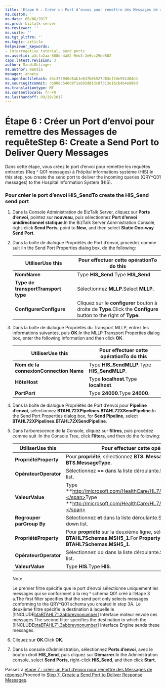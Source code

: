 ```yaml
---
title: 'Étape 6 : Créer un Port d’envoi pour remettre des Messages de requête | Documents Microsoft'
ms.custom: ''
ms.date: 06/08/2017
ms.prod: biztalk-server
ms.reviewer: ''
ms.suite: ''
ms.tgt_pltfrm: ''
ms.topic: article
helpviewer_keywords:
- interrogative tutorial, send ports
ms.assetid: a3cfa2aa-888d-4a82-9eb3-2e9cc29ee582
caps.latest.revision: 3
author: MandiOhlinger
ms.author: mandia
manager: anneta
ms.openlocfilehash: 43c373940d8ab1e847b66527d83ef24e952d84d4
ms.sourcegitcommit: cb908c540d8f1a692d01dc8f313e16cb4b4e696d
ms.translationtype: MT
ms.contentlocale: fr-FR
ms.lasthandoff: 09/20/2017
---
```

# <a name="step-6-create-a-send-port-to-deliver-query-messages"></a><span data-ttu-id="ac9f6-102">Étape 6 : Créer un Port d’envoi pour remettre des Messages de requête</span><span class="sxs-lookup"><span data-stu-id="ac9f6-102">Step 6: Create a Send Port to Deliver Query Messages</span></span>
<span data-ttu-id="ac9f6-103">Dans cette étape, vous créez le port d’envoi pour remettre les requêtes entrantes (Req ^ Q01 messages) à l’hôpital informations système (HIS).</span><span class="sxs-lookup"><span data-stu-id="ac9f6-103">In this step, you create the send port to deliver the incoming queries (QRY^Q01 messages) to the Hospital Information System (HIS).</span></span>  
  
### <a name="to-create-the-hissend-send-port"></a><span data-ttu-id="ac9f6-104">Pour créer le port d’envoi HIS_Send</span><span class="sxs-lookup"><span data-stu-id="ac9f6-104">To create the HIS_Send send port</span></span>  
  
1.  <span data-ttu-id="ac9f6-105">Dans la Console Administration de BizTalk Server, cliquez sur **Ports d’envoi**, pointez sur **nouveau**, puis sélectionnez **Port d’envoi unidirectionnel statique**.</span><span class="sxs-lookup"><span data-stu-id="ac9f6-105">In the BizTalk Server Administration Console, right-click **Send Ports**, point to **New**, and then select **Static One-way Send Port**.</span></span>  
  
2.  <span data-ttu-id="ac9f6-106">Dans la boîte de dialogue Propriétés de Port d’envoi, procédez comme suit :</span><span class="sxs-lookup"><span data-stu-id="ac9f6-106">In the Send Port Properties dialog box, do the following:</span></span>  
  
    |<span data-ttu-id="ac9f6-107">Utiliser</span><span class="sxs-lookup"><span data-stu-id="ac9f6-107">Use this</span></span>|<span data-ttu-id="ac9f6-108">Pour effectuer cette opération</span><span class="sxs-lookup"><span data-stu-id="ac9f6-108">To do this</span></span>|  
    |--------------|----------------|  
    |<span data-ttu-id="ac9f6-109">**Nom**</span><span class="sxs-lookup"><span data-stu-id="ac9f6-109">**Name**</span></span>|<span data-ttu-id="ac9f6-110">Type **HIS_Send**.</span><span class="sxs-lookup"><span data-stu-id="ac9f6-110">Type **HIS_Send**.</span></span>|  
    |<span data-ttu-id="ac9f6-111">**Type de transport**</span><span class="sxs-lookup"><span data-stu-id="ac9f6-111">**Transport type**</span></span>|<span data-ttu-id="ac9f6-112">Sélectionnez **MLLP**.</span><span class="sxs-lookup"><span data-stu-id="ac9f6-112">Select **MLLP**.</span></span>|  
    |<span data-ttu-id="ac9f6-113">**Configurer**</span><span class="sxs-lookup"><span data-stu-id="ac9f6-113">**Configure**</span></span>|<span data-ttu-id="ac9f6-114">Cliquez sur le **configurer** bouton à droite de **Type**.</span><span class="sxs-lookup"><span data-stu-id="ac9f6-114">Click the **Configure** button to the right of **Type**.</span></span>|  
  
3.  <span data-ttu-id="ac9f6-115">Dans la boîte de dialogue Propriétés du Transport MLLP, entrez les informations suivantes, puis **OK**.</span><span class="sxs-lookup"><span data-stu-id="ac9f6-115">In the MLLP Transport Properties dialog box, enter the following information and then click **OK**.</span></span>  
  
    |<span data-ttu-id="ac9f6-116">Utiliser</span><span class="sxs-lookup"><span data-stu-id="ac9f6-116">Use this</span></span>|<span data-ttu-id="ac9f6-117">Pour effectuer cette opération</span><span class="sxs-lookup"><span data-stu-id="ac9f6-117">To do this</span></span>|  
    |--------------|----------------|  
    |<span data-ttu-id="ac9f6-118">**Nom de la connexion**</span><span class="sxs-lookup"><span data-stu-id="ac9f6-118">**Connection Name**</span></span>|<span data-ttu-id="ac9f6-119">Type **HIS_SendMLLP**.</span><span class="sxs-lookup"><span data-stu-id="ac9f6-119">Type **HIS_SendMLLP**.</span></span>|  
    |<span data-ttu-id="ac9f6-120">**Hôte**</span><span class="sxs-lookup"><span data-stu-id="ac9f6-120">**Host**</span></span>|<span data-ttu-id="ac9f6-121">Type **localhost**.</span><span class="sxs-lookup"><span data-stu-id="ac9f6-121">Type **localhost**.</span></span>|  
    |<span data-ttu-id="ac9f6-122">**Port**</span><span class="sxs-lookup"><span data-stu-id="ac9f6-122">**Port**</span></span>|<span data-ttu-id="ac9f6-123">Type **24000**.</span><span class="sxs-lookup"><span data-stu-id="ac9f6-123">Type **24000**.</span></span>|  
  
4.  <span data-ttu-id="ac9f6-124">Dans la boîte de dialogue Propriétés de Port d’envoi pour **Pipeline d’envoi**, sélectionnez **BTAHL72XPipelines.BTAHL72XSendPipeline**.</span><span class="sxs-lookup"><span data-stu-id="ac9f6-124">In the Send Port Properties dialog box, for **Send Pipeline**, select **BTAHL72XPipelines.BTAHL72XSendPipeline**.</span></span>  
  
5.  <span data-ttu-id="ac9f6-125">Dans l’arborescence de la Console, cliquez sur **filtres**, puis procédez comme suit :</span><span class="sxs-lookup"><span data-stu-id="ac9f6-125">In the Console Tree, click **Filters**, and then do the following:</span></span>  
  
    |<span data-ttu-id="ac9f6-126">Utiliser</span><span class="sxs-lookup"><span data-stu-id="ac9f6-126">Use this</span></span>|<span data-ttu-id="ac9f6-127">Pour effectuer cette opération</span><span class="sxs-lookup"><span data-stu-id="ac9f6-127">To do this</span></span>|  
    |--------------|----------------|  
    |<span data-ttu-id="ac9f6-128">**Propriété**</span><span class="sxs-lookup"><span data-stu-id="ac9f6-128">**Property**</span></span>|<span data-ttu-id="ac9f6-129">Pour **propriété**, sélectionnez **BTS. MessageType**.</span><span class="sxs-lookup"><span data-stu-id="ac9f6-129">For **Property**, select **BTS.MessageType**.</span></span>|  
    |<span data-ttu-id="ac9f6-130">**Opérateur**</span><span class="sxs-lookup"><span data-stu-id="ac9f6-130">**Operator**</span></span>|<span data-ttu-id="ac9f6-131">Sélectionnez  **==**  dans la liste déroulante.</span><span class="sxs-lookup"><span data-stu-id="ac9f6-131">Select **==** from the drop-down list.</span></span>|  
    |<span data-ttu-id="ac9f6-132">**Valeur**</span><span class="sxs-lookup"><span data-stu-id="ac9f6-132">**Value**</span></span>|<span data-ttu-id="ac9f6-133">Type **http://microsoft.com/HealthCare/HL7/2X#QRY_Q01_24_GLO_DEF**.</span><span class="sxs-lookup"><span data-stu-id="ac9f6-133">Type **http://microsoft.com/HealthCare/HL7/2X#QRY_Q01_24_GLO_DEF**.</span></span>|  
    |<span data-ttu-id="ac9f6-134">**Regrouper par**</span><span class="sxs-lookup"><span data-stu-id="ac9f6-134">**Group By**</span></span>|<span data-ttu-id="ac9f6-135">Sélectionnez **et** dans la liste déroulante.</span><span class="sxs-lookup"><span data-stu-id="ac9f6-135">Select **AND** from the drop-down list.</span></span>|  
    |<span data-ttu-id="ac9f6-136">**Propriété**</span><span class="sxs-lookup"><span data-stu-id="ac9f6-136">**Property**</span></span>|<span data-ttu-id="ac9f6-137">Pour **propriété** sur la deuxième ligne, sélectionnez **BTAHL7Schemas.MSH5_1**.</span><span class="sxs-lookup"><span data-stu-id="ac9f6-137">For **Property** on the second line, select **BTAHL7Schemas.MSH5_1**.</span></span>|  
    |<span data-ttu-id="ac9f6-138">**Opérateur**</span><span class="sxs-lookup"><span data-stu-id="ac9f6-138">**Operator**</span></span>|<span data-ttu-id="ac9f6-139">Sélectionnez  **==**  dans la liste déroulante.</span><span class="sxs-lookup"><span data-stu-id="ac9f6-139">Select **==** from the drop-down list.</span></span>|  
    |<span data-ttu-id="ac9f6-140">**Valeur**</span><span class="sxs-lookup"><span data-stu-id="ac9f6-140">**Value**</span></span>|<span data-ttu-id="ac9f6-141">Type **HIS**.</span><span class="sxs-lookup"><span data-stu-id="ac9f6-141">Type **HIS**.</span></span>|  
  
    > [!NOTE]
    >  <span data-ttu-id="ac9f6-142">Le premier filtre spécifie que le port d’envoi sélectionne uniquement les messages qui se conforment à la req ^ schéma Q01 créé à l’étape 3 a.</span><span class="sxs-lookup"><span data-stu-id="ac9f6-142">The first filter specifies that the send port only selects messages conforming to the QRY^Q01 schema you created in step 3A.</span></span> <span data-ttu-id="ac9f6-143">Le deuxième filtre spécifie la destination à laquelle le [!INCLUDE[btaBTAHL71.3abbrevnonumber](../../includes/btabtahl71-3abbrevnonumber-md.md)] Interface moteur envoie ces messages.</span><span class="sxs-lookup"><span data-stu-id="ac9f6-143">The second filter specifies the destination to which the [!INCLUDE[btaBTAHL71.3abbrevnonumber](../../includes/btabtahl71-3abbrevnonumber-md.md)] Interface Engine sends these messages.</span></span>  
  
6.  <span data-ttu-id="ac9f6-144">Cliquez sur **OK**.</span><span class="sxs-lookup"><span data-stu-id="ac9f6-144">Click **OK**.</span></span>  
  
7.  <span data-ttu-id="ac9f6-145">Dans la console d’Administration, sélectionnez **Ports d’envoi**, avec le bouton droit **HIS_Send**, puis cliquez sur **Démarrer**.</span><span class="sxs-lookup"><span data-stu-id="ac9f6-145">In the Administration console, select **Send Ports**, right-click **HIS_Send**, and then click **Start**.</span></span>  
  
 <span data-ttu-id="ac9f6-146">Passez à [étape 7 : créer un Port d’envoi pour remettre des Messages de réponse](../../adapters-and-accelerators/accelerator-hl7/step-7-create-a-send-port-to-deliver-response-messages.md).</span><span class="sxs-lookup"><span data-stu-id="ac9f6-146">Proceed to [Step 7: Create a Send Port to Deliver Response Messages](../../adapters-and-accelerators/accelerator-hl7/step-7-create-a-send-port-to-deliver-response-messages.md).</span></span>